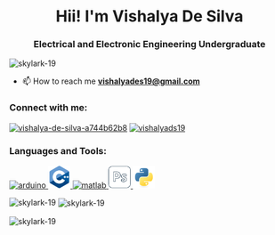 
<h1 align="center">Hii! I'm Vishalya De Silva</h1>
<h3 align="center">Electrical and Electronic Engineering Undergraduate</h3>

<p align="left"> <img src="https://komarev.com/ghpvc/?username=skylark-19&label=Profile%20views&color=0e75b6&style=flat" alt="skylark-19" /> </p>

- 📫 How to reach me **vishalyades19@gmail.com**

<h3 align="left">Connect with me:</h3>
<p align="left">
<a href="https://linkedin.com/in/vishalya-de-silva-a744b62b8" target="blank"><img align="center" src="https://raw.githubusercontent.com/rahuldkjain/github-profile-readme-generator/master/src/images/icons/Social/linked-in-alt.svg" alt="vishalya-de-silva-a744b62b8" height="30" width="40" /></a>
<a href="https://www.hackerrank.com/vishalyads19" target="blank"><img align="center" src="https://raw.githubusercontent.com/rahuldkjain/github-profile-readme-generator/master/src/images/icons/Social/hackerrank.svg" alt="vishalyads19" height="30" width="40" /></a>
</p>

<h3 align="left">Languages and Tools:</h3>
<p align="left"> <a href="https://www.arduino.cc/" target="_blank" rel="noreferrer"> <img src="https://cdn.worldvectorlogo.com/logos/arduino-1.svg" alt="arduino" width="40" height="40"/> </a> <a href="https://www.w3schools.com/cpp/" target="_blank" rel="noreferrer"> <img src="https://raw.githubusercontent.com/devicons/devicon/master/icons/cplusplus/cplusplus-original.svg" alt="cplusplus" width="40" height="40"/> </a> <a href="https://www.mathworks.com/" target="_blank" rel="noreferrer"> <img src="https://upload.wikimedia.org/wikipedia/commons/2/21/Matlab_Logo.png" alt="matlab" width="40" height="40"/> </a> <a href="https://www.photoshop.com/en" target="_blank" rel="noreferrer"> <img src="https://raw.githubusercontent.com/devicons/devicon/master/icons/photoshop/photoshop-line.svg" alt="photoshop" width="40" height="40"/> </a> <a href="https://www.python.org" target="_blank" rel="noreferrer"> <img src="https://raw.githubusercontent.com/devicons/devicon/master/icons/python/python-original.svg" alt="python" width="40" height="40"/> </a> </p>

<p><img align="left" src="https://github-readme-stats.vercel.app/api/top-langs?username=skylark-19&show_icons=true&locale=en&layout=compact" alt="skylark-19" /></p>

<p>&nbsp;<img align="center" src="https://github-readme-stats.vercel.app/api?username=skylark-19&show_icons=true&locale=en" alt="skylark-19" /></p>

<p><img align="center" src="https://github-readme-streak-stats.herokuapp.com/?user=skylark-19&" alt="skylark-19" /></p>
